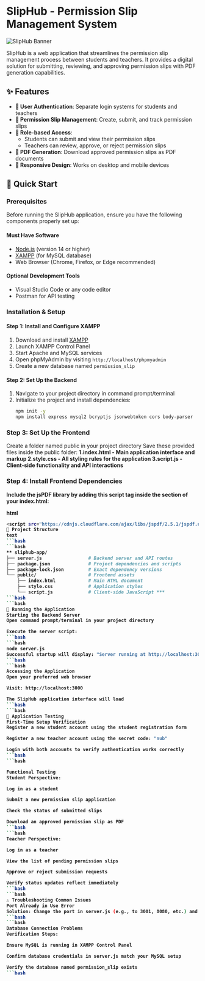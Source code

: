 # SlipHub - Permission Slip Management System

![SlipHub Banner](https://via.placeholder.com/800x200/4A90E2/FFFFFF?text=SlipHub+-+Permission+Slip+Management+System)

SlipHub is a web application that streamlines the permission slip management process between students and teachers. It provides a digital solution for submitting, reviewing, and approving permission slips with PDF generation capabilities.

## ✨ Features

- **🔐 User Authentication**: Separate login systems for students and teachers
- **📝 Permission Slip Management**: Create, submit, and track permission slips
- **👥 Role-based Access**:
  - Students can submit and view their permission slips
  - Teachers can review, approve, or reject permission slips
- **📄 PDF Generation**: Download approved permission slips as PDF documents
- **📱 Responsive Design**: Works on desktop and mobile devices

## 🚀 Quick Start

### Prerequisites

Before running the SlipHub application, ensure you have the following components properly set up:

#### Must Have Software
- [Node.js](https://nodejs.org/) (version 14 or higher)
- [XAMPP](https://www.apachefriends.org/) (for MySQL database)
- Web Browser (Chrome, Firefox, or Edge recommended)

#### Optional Development Tools
- Visual Studio Code or any code editor
- Postman for API testing

### Installation & Setup

#### Step 1: Install and Configure XAMPP
1. Download and install [XAMPP](https://www.apachefriends.org/)
2. Launch XAMPP Control Panel
3. Start Apache and MySQL services
4. Open phpMyAdmin by visiting `http://localhost/phpmyadmin`
5. Create a new database named `permission_slip`

#### Step 2: Set Up the Backend
1. Navigate to your project directory in command prompt/terminal
2. Initialize the project and install dependencies:
   ```bash
   npm init -y
   npm install express mysql2 bcryptjs jsonwebtoken cors body-parser

  ### Step 3: Set Up the Frontend
   Create a folder named public in your project directory
   Save these provided files inside the public folder:
   <b>1.index.html - Main application interface and markup
   2.style.css - All styling rules for the application
   3.script.js - Client-side functionality and API interactions<b/></br>

 ### Step 4: Install Frontend Dependencies
 Include the jsPDF library by adding this script tag inside the <head> section of your index.html:

html
```bash
<script src="https://cdnjs.cloudflare.com/ajax/libs/jspdf/2.5.1/jspdf.umd.min.js"></script>
📁 Project Structure
text
```bash
```bash
** sliphub-app/
├── server.js                 # Backend server and API routes
├── package.json              # Project dependencies and scripts
├── package-lock.json         # Exact dependency versions
└── public/                   # Frontend assets
    ├── index.html            # Main HTML document
    ├── style.css             # Application styles
    └── script.js             # Client-side JavaScript ***
```bash
```bash
🎯 Running the Application
Starting the Backend Server
Open command prompt/terminal in your project directory

Execute the server script:
```bash
```bash
node server.js
Successful startup will display: "Server running at http://localhost:3000"
```bash
```bash
Accessing the Application
Open your preferred web browser

Visit: http://localhost:3000

The SlipHub application interface will load
```bash
```bash
🧪 Application Testing
First-Time Setup Verification
Register a new student account using the student registration form

Register a new teacher account using the secret code: "nub"

Login with both accounts to verify authentication works correctly
```bash
```bash

Functional Testing
Student Perspective:

Log in as a student

Submit a new permission slip application

Check the status of submitted slips

Download an approved permission slip as PDF
```bash
```bash
Teacher Perspective:

Log in as a teacher

View the list of pending permission slips

Approve or reject submission requests

Verify status updates reflect immediately
```bash
```bash
⚠️ Troubleshooting Common Issues
Port Already in Use Error
Solution: Change the port in server.js (e.g., to 3001, 8080, etc.) and update the API_BASE URL in script.js accordingly
```bash
```bash
Database Connection Problems
Verification Steps:

Ensure MySQL is running in XAMPP Control Panel

Confirm database credentials in server.js match your MySQL setup

Verify the database named permission_slip exists
```bash
